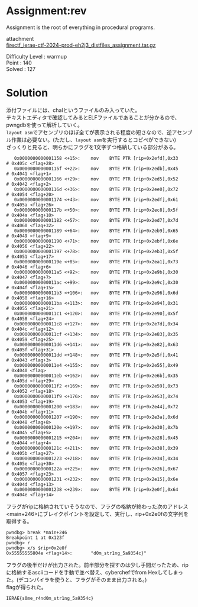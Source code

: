 # Assignment:rev

Assignment is the root of everything in procedural programs.

attachment  
[firectf_ierae-ctf-2024-prod-eh2j3_distfiles_assignment.tar.gz](firectf_ierae-ctf-2024-prod-eh2j3_distfiles_assignment.tar.gz)

Difficulty Level : warmup  
Point : 140  
Solved : 127 

# Solution
添付ファイルには、chalというファイルのみ入っていた。  
テキストエディタで確認してみるとELFファイルであることが分かるので、pwngdbを使って解析していく。  
`layout asm`でアセンブリのほぼ全てが表示される程度の短さなので、逆アセンブル作業は必要ない。(ただし、`layout asm`を実行するとコピペができない)  
ざっくりと見ると、明らかにフラグを1文字ずつ格納している部分がある。
```
   0x0000000000001158 <+15>:    mov    BYTE PTR [rip+0x2efd],0x33        # 0x405c <flag+28>
   0x000000000000115f <+22>:    mov    BYTE PTR [rip+0x2edb],0x45        # 0x4041 <flag+1>
   0x0000000000001166 <+29>:    mov    BYTE PTR [rip+0x2ed5],0x52        # 0x4042 <flag+2>
   0x000000000000116d <+36>:    mov    BYTE PTR [rip+0x2ee0],0x72        # 0x4054 <flag+20>
   0x0000000000001174 <+43>:    mov    BYTE PTR [rip+0x2edf],0x61        # 0x405a <flag+26>
   0x000000000000117b <+50>:    mov    BYTE PTR [rip+0x2ec8],0x5f        # 0x404a <flag+10>
   0x0000000000001182 <+57>:    mov    BYTE PTR [rip+0x2ed7],0x7d        # 0x4060 <flag+32>
   0x0000000000001189 <+64>:    mov    BYTE PTR [rip+0x2eb9],0x65        # 0x4049 <flag+9>
   0x0000000000001190 <+71>:    mov    BYTE PTR [rip+0x2ebf],0x6e        # 0x4056 <flag+22>
   0x0000000000001197 <+78>:    mov    BYTE PTR [rip+0x2eb3],0x5f        # 0x4051 <flag+17>
   0x000000000000119e <+85>:    mov    BYTE PTR [rip+0x2ea1],0x73        # 0x4046 <flag+6>
   0x00000000000011a5 <+92>:    mov    BYTE PTR [rip+0x2e9b],0x30        # 0x4047 <flag+7>
   0x00000000000011ac <+99>:    mov    BYTE PTR [rip+0x2e9c],0x30        # 0x404f <flag+15>
   0x00000000000011b3 <+106>:   mov    BYTE PTR [rip+0x2e96],0x6d        # 0x4050 <flag+16>
   0x00000000000011ba <+113>:   mov    BYTE PTR [rip+0x2e94],0x31        # 0x4055 <flag+21>
   0x00000000000011c1 <+120>:   mov    BYTE PTR [rip+0x2e90],0x5f        # 0x4058 <flag+24>
   0x00000000000011c8 <+127>:   mov    BYTE PTR [rip+0x2e7d],0x34        # 0x404c <flag+12>
   0x00000000000011cf <+134>:   mov    BYTE PTR [rip+0x2e83],0x35        # 0x4059 <flag+25>
   0x00000000000011d6 <+141>:   mov    BYTE PTR [rip+0x2e82],0x63        # 0x405f <flag+31>
   0x00000000000011dd <+148>:   mov    BYTE PTR [rip+0x2e5f],0x41        # 0x4043 <flag+3>
   0x00000000000011e4 <+155>:   mov    BYTE PTR [rip+0x2e55],0x49        # 0x4040 <flag>
   0x00000000000011eb <+162>:   mov    BYTE PTR [rip+0x2e6b],0x35        # 0x405d <flag+29>
   0x00000000000011f2 <+169>:   mov    BYTE PTR [rip+0x2e59],0x73        # 0x4052 <flag+18>
   0x00000000000011f9 <+176>:   mov    BYTE PTR [rip+0x2e53],0x74        # 0x4053 <flag+19>
   0x0000000000001200 <+183>:   mov    BYTE PTR [rip+0x2e44],0x72        # 0x404b <flag+11>
   0x0000000000001207 <+190>:   mov    BYTE PTR [rip+0x2e3a],0x6d        # 0x4048 <flag+8>
   0x000000000000120e <+197>:   mov    BYTE PTR [rip+0x2e30],0x7b        # 0x4045 <flag+5>
   0x0000000000001215 <+204>:   mov    BYTE PTR [rip+0x2e28],0x45        # 0x4044 <flag+4>
   0x000000000000121c <+211>:   mov    BYTE PTR [rip+0x2e38],0x39        # 0x405b <flag+27>
   0x0000000000001223 <+218>:   mov    BYTE PTR [rip+0x2e34],0x34        # 0x405e <flag+30>
   0x000000000000122a <+225>:   mov    BYTE PTR [rip+0x2e26],0x67        # 0x4057 <flag+23>
   0x0000000000001231 <+232>:   mov    BYTE PTR [rip+0x2e15],0x6e        # 0x404d <flag+13>
   0x0000000000001238 <+239>:   mov    BYTE PTR [rip+0x2e0f],0x64        # 0x404e <flag+14>
```
フラグがripに格納されていそうなので、フラグの格納が終わった次のアドレス<main+246>にブレイクポイントを設定して、実行し、rip+0x2e0fの文字列を取得する。
```
pwndbg> break *main+246
Breakpoint 1 at 0x123f
pwndbg> r
pwndbg> x/s $rip+0x2e0f
0x55555555804e <flag+14>:       "d0m_str1ng_5a9354c}"
```
フラグの後半だけが出力された。前半部分を探すのは少し手間だったため、ripに格納するasciiコードを手動で並べ替え、cyberchefでfrom Hexしてしまった。(デコンパイラを使うと、フラグがそのまま出力される。)  
flagが得られた。

`IERAE{s0me_r4nd0m_str1ng_5a9354c}`

